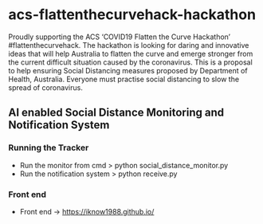 # acs-flattenthecurvehack-hackathon

Proudly supporting the ACS ‘COVID19 Flatten the Curve Hackathon’ #flattenthecurvehack. The hackathon is looking for daring and innovative ideas that will help Australia to flatten the curve and emerge stronger from the current difficult situation caused by the coronavirus. This is a proposal to help ensuring Social Distancing measures proposed by Department of Health, Australia. Everyone must practise social distancing to slow the spread of coronavirus.

## AI enabled Social Distance Monitoring and Notification System

### Running the Tracker
- Run the monitor from cmd > python social_distance_monitor.py
- Run the notification system > python receive.py

### Front end
- Front end -> https://iknow1988.github.io/
